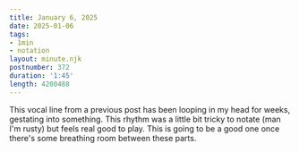 ```yaml
---
title: January 6, 2025
date: 2025-01-06
tags:
- 1min
- notation
layout: minute.njk
postnumber: 372
duration: '1:45'
length: 4200488
---
```

This vocal line from a previous post has been looping in my head for weeks, gestating into something. This rhythm was a little bit tricky to notate (man I'm rusty) but feels real good to play. This is going to be a good one once there's some breathing room between these parts. 